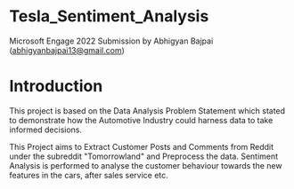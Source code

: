 # Tesla_Sentiment_Analysis

Microsoft Engage 2022 Submission by Abhigyan Bajpai (abhigyanbajpai13@gmail.com)

# Introduction

This project is based on the Data Analysis Problem Statement which stated to demonstrate how the Automotive Industry could harness data to take informed decisions.

This Project aims to Extract Customer Posts and Comments from Reddit under the subreddit "Tomorrowland" and Preprocess the data. Sentiment Analysis is performed to analyse the customer behaviour towards the new features in the cars, after sales service etc.

